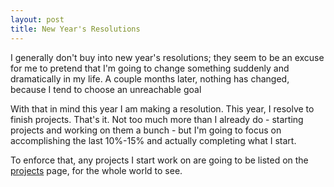 ```yaml
---
layout: post
title: New Year's Resolutions
---
```

I generally don't buy into new year's resolutions; they seem to be an excuse for me to pretend that I'm going to change something suddenly and dramatically in my life. A couple months later, nothing has changed, because I tend to choose an unreachable goal

With that in mind this year I am making a resolution. This year, I resolve to finish projects. That's it. Not too much more than I already do - starting projects and working on them a bunch - but I'm going to focus on accomplishing the last 10%-15% and actually completing what I start.

To enforce that, any projects I start work on are going to be listed on the [projects]('/projects.html') page, for the whole world to see.